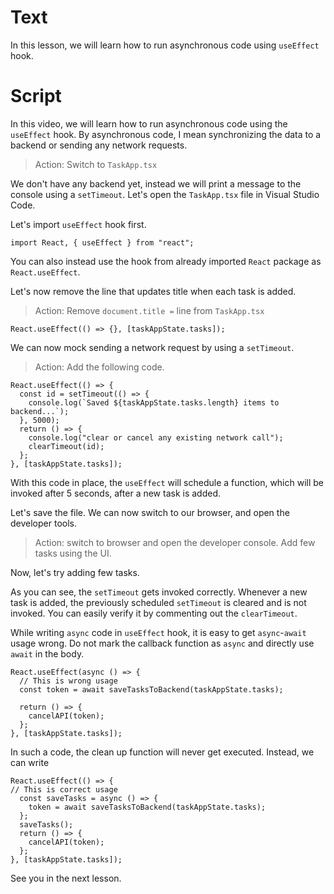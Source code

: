 # Text

In this lesson, we will learn how to run asynchronous code using `useEffect` hook.

# Script

In this video, we will learn how to run asynchronous code using the `useEffect` hook. By asynchronous code, I mean synchronizing the data to a backend or sending any network requests.

> Action: Switch to `TaskApp.tsx`

We don't have any backend yet, instead we will print a message to the console using a `setTimeout`. Let's open the `TaskApp.tsx` file in Visual Studio Code.

Let's import `useEffect` hook first.

```tsx
import React, { useEffect } from "react";
```

You can also instead use the hook from already imported `React` package as `React.useEffect`.

Let's now remove the line that updates title when each task is added.

> Action: Remove `document.title =` line from `TaskApp.tsx`

```tsx
React.useEffect(() => {}, [taskAppState.tasks]);
```

We can now mock sending a network request by using a `setTimeout`.

> Action: Add the following code.

```tsx
React.useEffect(() => {
  const id = setTimeout(() => {
    console.log(`Saved ${taskAppState.tasks.length} items to backend...`);
  }, 5000);
  return () => {
    console.log("clear or cancel any existing network call");
    clearTimeout(id);
  };
}, [taskAppState.tasks]);
```

With this code in place, the `useEffect` will schedule a function, which will be invoked after 5 seconds, after a new task is added.

Let's save the file. We can now switch to our browser, and open the developer tools.

> Action: switch to browser and open the developer console. Add few tasks using the UI.

Now, let's try adding few tasks.

As you can see, the `setTimeout` gets invoked correctly. Whenever a new task is added, the previously scheduled `setTimeout` is cleared and is not invoked. You can easily verify it by commenting out the `clearTimeout`.

While writing `async` code in `useEffect` hook, it is easy to get `async`-`await` usage wrong. Do not mark the callback function as `async` and directly use `await` in the body.

```tsx
React.useEffect(async () => {
  // This is wrong usage
  const token = await saveTasksToBackend(taskAppState.tasks);

  return () => {
    cancelAPI(token);
  };
}, [taskAppState.tasks]);
```

In such a code, the clean up function will never get executed. Instead, we can write

```tsx
React.useEffect(() => {
// This is correct usage
  const saveTasks = async () => {
    token = await saveTasksToBackend(taskAppState.tasks);
  };
  saveTasks();
  return () => {
    cancelAPI(token);
  };
}, [taskAppState.tasks]);
```

See you in the next lesson.
